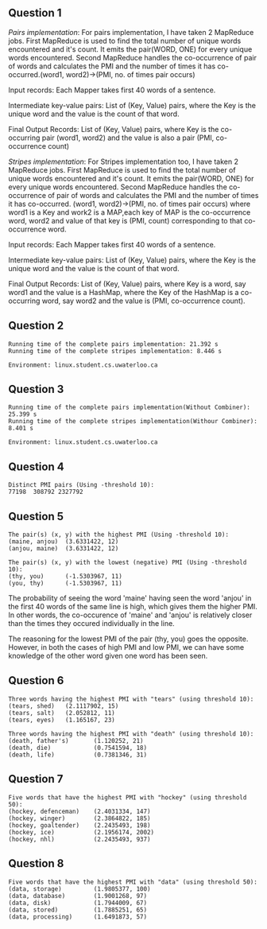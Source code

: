 ## Question 1

*Pairs implementation*: For pairs implementation, I have taken 2 MapReduce jobs. First MapReduce is used to find the total number of unique words encountered and it's count. It emits the pair(WORD, ONE) for every unique words encountered. Second MapReduce handles the co-occurrence of pair of words and calculates the PMI and the number of times it has co-occurred.(word1, word2)->(PMI, no. of times pair occurs)

Input records: Each Mapper takes first 40 words of a sentence.

Intermediate key-value pairs: List of (Key, Value) pairs, where the Key is the unique word and the value is the count of that word.

Final Output Records: List of (Key, Value) pairs, where Key is the co-occurring pair (word1, word2) and the value is also a pair (PMI, co-occurrence count)

*Stripes implementation*: For Stripes implementation too, I have taken 2 MapReduce jobs. First MapReduce is used to find the total number of unique words encountered and it's count. It emits the pair(WORD, ONE) for every unique words encountered. Second MapReduce handles the co-occurrence of pair of words and calculates the PMI and the number of times it has co-occurred. (word1, word2)->(PMI, no. of times pair occurs) where word1 is a Key and work2 is a MAP,each key of MAP is the co-occurrence word, word2 and value of that key is (PMI, count) corresponding to that co-occurrence word.

Input records: Each Mapper takes first 40 words of a sentence.

Intermediate key-value pairs: List of (Key, Value) pairs, where the Key is the unique word and the value is the count of that word.

Final Output Records: List of (Key, Value) pairs, where Key is a word, say word1 and the value is a HashMap, where the Key of the HashMap is a co-occurring word, say word2 and the value is (PMI, co-occurrence count).

## Question 2
```
Running time of the complete pairs implementation: 21.392 s
Running time of the complete stripes implementation: 8.446 s

Environment: linux.student.cs.uwaterloo.ca
```
## Question 3
```
Running time of the complete pairs implementation(Without Combiner): 25.399 s
Running time of the complete stripes implementation(Withour Combiner): 8.401 s

Environment: linux.student.cs.uwaterloo.ca
```
## Question 4
```
Distinct PMI pairs (Using -threshold 10):
77198  308792 2327792
```
## Question 5
```
The pair(s) (x, y) with the highest PMI (Using -threshold 10): 
(maine, anjou)  (3.6331422, 12)
(anjou, maine)  (3.6331422, 12)

The pair(s) (x, y) with the lowest (negative) PMI (Using -threshold 10): 
(thy, you)      (-1.5303967, 11)
(you, thy)      (-1.5303967, 11)
```

The probability of seeing the word 'maine' having seen the word 'anjou' in the first 40 words of the same line is high, which gives them the higher PMI. In other words, the co-occurence of 'maine' and 'anjou' is relatively closer than the times they occured individually in the line. 

The reasoning for the lowest PMI of the pair (thy, you) goes the opposite. However, in both the cases of high PMI and low PMI, we can have some knowledge of the other word given one word has been seen.

## Question 6
```
Three words having the highest PMI with "tears" (using threshold 10):
(tears, shed)   (2.1117902, 15)
(tears, salt)   (2.052812, 11)
(tears, eyes)   (1.165167, 23)

Three words having the highest PMI with "death" (using threshold 10):
(death, father's)       (1.120252, 21)
(death, die)            (0.7541594, 18)
(death, life)           (0.7381346, 31)
```
## Question 7
```
Five words that have the highest PMI with "hockey" (using threshold 50):
(hockey, defenceman)    (2.4031334, 147)
(hockey, winger)        (2.3864822, 185)
(hockey, goaltender)    (2.2435493, 198)
(hockey, ice)           (2.1956174, 2002)
(hockey, nhl)           (2.2435493, 937)
```
## Question 8
```
Five words that have the highest PMI with "data" (using threshold 50):
(data, storage)         (1.9805377, 100)
(data, database)        (1.9001268, 97)
(data, disk)            (1.7944009, 67)
(data, stored)          (1.7885251, 65)
(data, processing)      (1.6491873, 57)
```
